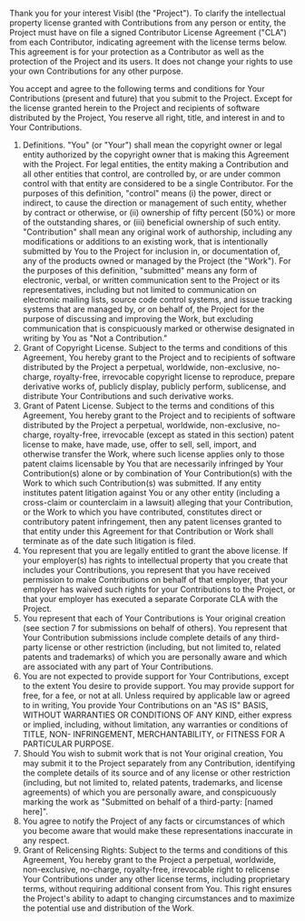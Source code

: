 Thank you for your interest Visibl (the "Project"). To clarify the
intellectual property license granted with Contributions from any 
person or entity, the Project must have on file a signed 
Contributor License Agreement ("CLA") from each Contributor, 
indicating agreement with the license terms below. This agreement 
is for your protection as a Contributor as well as the protection 
of the Project and its users. It does not change your rights to use 
your own Contributions for any other purpose.

You accept and agree to the following terms and conditions for Your
Contributions (present and future) that you submit to the Project. 
Except for the license granted herein to the Project and recipients of
software distributed by the Project, You reserve all right, title,
and interest in and to Your Contributions.
1. Definitions.
 "You" (or "Your") shall mean the copyright owner or legal entity
 authorized by the copyright owner that is making this Agreement
 with the Project. For legal entities, the entity making a
 Contribution and all other entities that control, are controlled
 by, or are under common control with that entity are considered to
 be a single Contributor. For the purposes of this definition,
 "control" means (i) the power, direct or indirect, to cause the
 direction or management of such entity, whether by contract or
 otherwise, or (ii) ownership of fifty percent (50%) or more of the
 outstanding shares, or (iii) beneficial ownership of such entity.
 "Contribution" shall mean any original work of authorship,
 including any modifications or additions to an existing work, that
 is intentionally submitted by You to the Project for inclusion
 in, or documentation of, any of the products owned or managed by
 the Project (the "Work"). For the purposes of this definition,
 "submitted" means any form of electronic, verbal, or written
 communication sent to the Project or its representatives,
 including but not limited to communication on electronic mailing
 lists, source code control systems, and issue tracking systems that
 are managed by, or on behalf of, the Project for the purpose of
 discussing and improving the Work, but excluding communication that
 is conspicuously marked or otherwise designated in writing by You
 as "Not a Contribution."
2. Grant of Copyright License. Subject to the terms and conditions of
 this Agreement, You hereby grant to the Project and to
 recipients of software distributed by the Project a perpetual,
 worldwide, non-exclusive, no-charge, royalty-free, irrevocable
 copyright license to reproduce, prepare derivative works of,
 publicly display, publicly perform, sublicense, and distribute Your
 Contributions and such derivative works.
3. Grant of Patent License. Subject to the terms and conditions of
 this Agreement, You hereby grant to the Project and to
 recipients of software distributed by the Project a perpetual,
 worldwide, non-exclusive, no-charge, royalty-free, irrevocable
 (except as stated in this section) patent license to make, have
 made, use, offer to sell, sell, import, and otherwise transfer the
 Work, where such license applies only to those patent claims
 licensable by You that are necessarily infringed by Your
 Contribution(s) alone or by combination of Your Contribution(s)
 with the Work to which such Contribution(s) was submitted. If any
 entity institutes patent litigation against You or any other entity
 (including a cross-claim or counterclaim in a lawsuit) alleging
 that your Contribution, or the Work to which you have contributed,
 constitutes direct or contributory patent infringement, then any
 patent licenses granted to that entity under this Agreement for
 that Contribution or Work shall terminate as of the date such
 litigation is filed.
4. You represent that you are legally entitled to grant the above
 license. If your employer(s) has rights to intellectual property
 that you create that includes your Contributions, you represent
 that you have received permission to make Contributions on behalf
 of that employer, that your employer has waived such rights for
 your Contributions to the Project, or that your employer has
 executed a separate Corporate CLA with the Project.
5. You represent that each of Your Contributions is Your original
 creation (see section 7 for submissions on behalf of others). You
 represent that Your Contribution submissions include complete
 details of any third-party license or other restriction (including,
 but not limited to, related patents and trademarks) of which you
 are personally aware and which are associated with any part of Your
 Contributions.
6. You are not expected to provide support for Your Contributions,
 except to the extent You desire to provide support. You may provide
 support for free, for a fee, or not at all. Unless required by
 applicable law or agreed to in writing, You provide Your
 Contributions on an "AS IS" BASIS, WITHOUT WARRANTIES OR CONDITIONS
 OF ANY KIND, either express or implied, including, without
 limitation, any warranties or conditions of TITLE, NON-
 INFRINGEMENT, MERCHANTABILITY, or FITNESS FOR A PARTICULAR PURPOSE.
7. Should You wish to submit work that is not Your original creation,
 You may submit it to the Project separately from any
 Contribution, identifying the complete details of its source and of
 any license or other restriction (including, but not limited to,
 related patents, trademarks, and license agreements) of which you
 are personally aware, and conspicuously marking the work as
 "Submitted on behalf of a third-party: [named here]".
8. You agree to notify the Project of any facts or circumstances of
 which you become aware that would make these representations
 inaccurate in any respect.
9. Grant of Relicensing Rights: Subject to the terms and conditions of
 this Agreement, You hereby grant to the Project a perpetual, worldwide,
 non-exclusive, no-charge, royalty-free, irrevocable right to relicense
 Your Contributions under any other license terms, including proprietary
 terms, without requiring additional consent from You. This right ensures
 the Project's ability to adapt to changing circumstances and to maximize
 the potential use and distribution of the Work.
